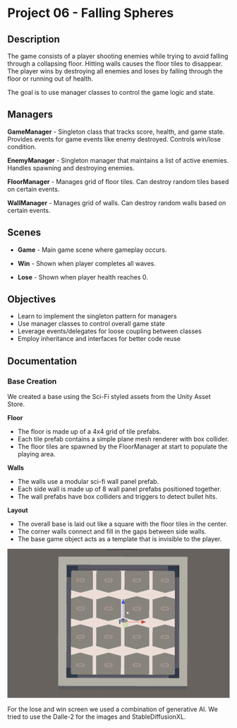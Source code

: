 # Project 06 - Falling Spheres

## Description

The game consists of a player shooting enemies while trying to avoid falling through a collapsing floor. Hitting walls causes the floor tiles to disappear. The player wins by destroying all enemies and loses by falling through the floor or running out of health.

The goal is to use manager classes to control the game logic and state.

## Managers

**GameManager** - Singleton class that tracks score, health, and game state. Provides events for game events like enemy destroyed. Controls win/lose condition.

**EnemyManager** - Singleton manager that maintains a list of active enemies. Handles spawning and destroying enemies.

**FloorManager** - Manages grid of floor tiles. Can destroy random tiles based on certain events.

**WallManager** - Manages grid of walls. Can destroy random walls based on certain events.

## Scenes

- **Game** - Main game scene where gameplay occurs.

- **Win** - Shown when player completes all waves.

- **Lose** - Shown when player health reaches 0.

## Objectives

- Learn to implement the singleton pattern for managers
- Use manager classes to control overall game state
- Leverage events/delegates for loose coupling between classes
- Employ inheritance and interfaces for better code reuse

## Documentation

### Base Creation

We created a base using the Sci-Fi styled assets from the Unity Asset Store.

**Floor**

- The floor is made up of a 4x4 grid of tile prefabs. 
- Each tile prefab contains a simple plane mesh renderer with box collider.
- The floor tiles are spawned by the FloorManager at start to populate the playing area.

**Walls** 

- The walls use a modular sci-fi wall panel prefab.
- Each side wall is made up of 8 wall panel prefabs positioned together.
- The wall prefabs have box colliders and triggers to detect bullet hits.

**Layout**

- The overall base is laid out like a square with the floor tiles in the center.
- The corner walls connect and fill in the gaps between side walls.
- The base game object acts as a template that is invisible to the player.

![Base Layout](./images/Base-layout.png)

For the lose and win screen we used a combination of generative AI. We tried to use the Dalle-2 for the images and StableDiffusionXL. 


